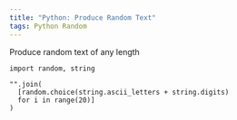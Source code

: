 ```yaml
---
title: "Python: Produce Random Text"
tags: Python Random
---
```



Produce random text of any length

```
import random, string

"".join(
  [random.choice(string.ascii_letters + string.digits)
  for i in range(20)]
)
```
